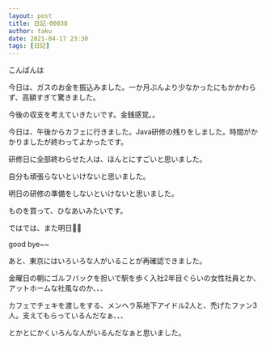 ```yaml
---
layout: post
title: 日記-00038
author: taku
date: 2021-04-17 23:30
tags: [日記]
---
```


こんばんは

今日は、ガスのお金を振込みました。一か月ぶんより少なかったにもかかわらず、高額すぎて驚きました。

今後の収支を考えていきたいです。金銭感覚。。

今日は、午後からカフェに行きました。Java研修の残りをしました。時間がかかりましたが終わってよかったです。

研修日に全部終わらせた人は、ほんとにすごいと思いました。

自分も頑張らないといけないと思いました。

明日の研修の準備をしないといけないと思いました。

ものを買って、ひなあいみたいです。

ではでは、また明日👋👋

good bye~~ 

あと、東京にはいろいろな人がいることが再確認できました。

金曜日の朝にゴルフバックを担いで駅を歩く入社2年目ぐらいの女性社員とか、アットホームな社風なのか、、、

カフェでチェキを渡しをする、メンヘラ系地下アイドル2人と、禿げたファン3人。支えてもらっているんだなぁ、、、

とかとにかくいろんな人がいるんだなぁと思いました。

